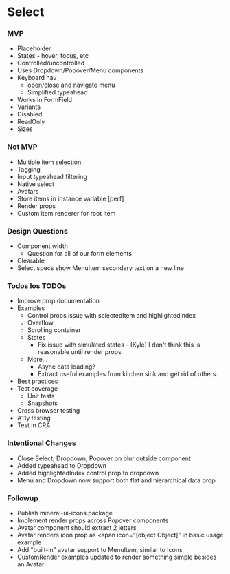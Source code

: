 # Select

### MVP

* Placeholder
* States - hover, focus, etc
* Controlled/uncontrolled
* Uses Dropdown/Popover/Menu components
* Keyboard nav
  * open/close and navigate menu
  * Simplified typeahead
* Works in FormField
* Variants
* Disabled
* ReadOnly
* Sizes


### Not MVP

* Multiple item selection
* Tagging
* Input typeahead filtering
* Native select
* Avatars
* Store items in instance variable [perf]
* Render props
* Custom item renderer for root item


### Design Questions

* Component width
  * Question for all of our form elements
* Clearable
* Select specs show MenuItem secondary text on a new line


### Todos los TODOs

* Improve prop documentation
* Examples
  * Control props issue with selectedItem and highlightedIndex
  * Overflow
  * Scrolling container
  * States
    * Fix issue with simulated states - (Kyle) I don't think this is reasonable until render props
  * More...
    * Async data loading?
    * Extract useful examples from kitchen sink and get rid of others.
* Best practices
* Test coverage
  * Unit tests
  * Snapshots
* Cross browser testing
* A11y testing
* Test in CRA


### Intentional Changes

* Close Select, Dropdown, Popover on blur outside component
* Added typeahead to Dropdown
* Added highlightedIndex control prop to dropdown
* Menu and Dropdown now support both flat and hierarchical data prop

### Followup

* Publish mineral-ui-icons package
* Implement render props across Popover components
* Avatar component should extract 2 letters
* Avatar renders icon prop as <span icon="[object Object]" in basic usage example
* Add "built-in" avatar support to MenuItem, similar to icons
* CustomRender examples updated to render something simple besides an Avatar
